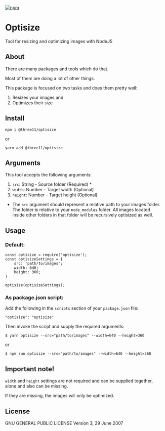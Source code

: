 [![npm](https://img.shields.io/npm/dt/@three11/optisize.svg)](https://www.npmjs.com/package/@three11/optisize)

# Optisize

Tool for resizing and optimizing images with NodeJS

## About

There are many packages and tools which do that.

Most of them are doing a lot of other things.

This package is focused on two tasks and does them pretty well:

1. Resizes your images and
2. Optimizes their size

## Install

```
npm i @three11/optisize
```

or

```
yarn add @three11/optisize
```

## Arguments

This tool accepts the following arguments:

1. `src`: String - Source folder (Required) \*
2. `width`: Number - Target width (Optional)
3. `height`: Number - Target height (Optional)

* The `src` argument should represent a relative path to your images folder. The folder is relative to your `node_modules` folder. All images located inside other folders in that folder will be recursively optisized as well.

## Usage

### Default:

```
const optisize = require('optisize');
const optisizeSettings = {
	src: 'path/to/images';
	width: 640;
	height: 360;
}

optisize(optisizeSettings);
```

### As package.json script:

Add the following in the `scripts` section of your `package.json` file:

```
"optisize": "optisize"
```

Then invoke the script and supply the required arguments:

```
$ yarn optisize --src="path/to/images" --width=640 --height=360
```

or

```
$ npm run optisize --src="path/to/images" --width=640 --height=360
```

## Important note!

`width` and `height` settings are not required and can be supplied together, alone and also can be missing.

If they are missing, the images will only be optimized.

## License

GNU GENERAL PUBLIC LICENSE
Version 3, 29 June 2007

